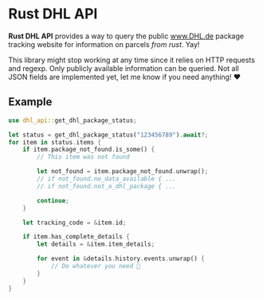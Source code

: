 # Rust DHL API

**Rust DHL API** provides a way to query the public www.DHL.de package tracking website for information on parcels *from rust*. Yay!

This library might stop working at any time since it relies on HTTP requests and regexp. Only publicly available information can be queried. Not all JSON fields are implemented yet, let me know if you need anything! ❤️

## Example

```rust
use dhl_api::get_dhl_package_status;

let status = get_dhl_package_status("123456789").await?;
for item in status.items {
    if item.package_not_found.is_some() {
        // This item was not found

        let not_found = item.package_not_found.unwrap();
        // if not_found.no_data_available { ...
        // if not_found.not_a_dhl_package { ...

        continue;
    }

    let tracking_code = &item.id;

    if item.has_complete_details {
        let details = &item.item_details;

        for event in &details.history.events.unwrap() {
            // Do whatever you need 🦈
        }
    }
}
```
